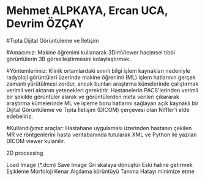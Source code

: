# Mehmet ALPKAYA, Ercan UCA, Devrim ÖZÇAY

#Tıpta Dijital Görüntüleme ve İletişim 



#Amacımız:
Makine öğrenimi kullanarak 3DimViewer hacimsel tıbbi görüntülerin 3B görselleştirmesini
kolaylaştırmak.

#Yöntemlerimiz:
Klinik ortamlardaki sınırlı bilgi işlem kaynakları nedeniyle radyoloji görüntüleri üzerinde makine öğrenimi (ML) işlem hatlarının gerçek zamanlı yürütülmesi zordur, ancak bunları araştırma kümelerinde çalıştırmak verimli veri aktarım yetenekleri gerektirir. Hastanelerin PACS'lerinden verimli bir şekilde görüntüler alarak ve görüntülerden meta verileri çıkararak araştırma kümelerinde ML ve işleme boru hatlarını sağlayan açık kaynaklı bir Dijital Görüntüleme ve Tıpta İletişim (DICOM) çerçevesi olan Niffler'i elde edebeliriz.

#Kullandığımız araçlar:
Hastahane uygulaması üzerinden hastanın çekilen MR ve röntgenlerini hasta veritabanında tutularak XML ve Python ile yazılan  DİCOM viewer kulanılır.

2D processing


Load Image (*.dcm)
Save Image
Gri skalaya dönüştür
Eski haline getirmek
Eşikleme
Morfoloji
Kenar Algılama
körüntüyü Tanıma
Hatayı minimize etme










